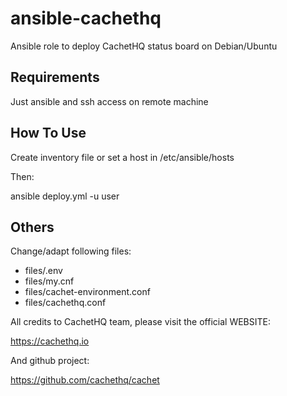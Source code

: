 # ansible-cachethq
Ansible role to deploy CachetHQ status board on Debian/Ubuntu 


Requirements
------------

Just ansible and ssh access on remote machine 


How To Use
----------

Create inventory file or set a host in /etc/ansible/hosts

Then:

ansible deploy.yml -u user


Others
------

Change/adapt following files:

* files/.env
* files/my.cnf
* files/cachet-environment.conf
* files/cachethq.conf



All credits to CachetHQ team, please visit the official WEBSITE:

https://cachethq.io

And github project:

https://github.com/cachethq/cachet
